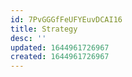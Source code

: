 ```yaml
---
id: 7PvGGGfFeUFYEuvDCAI16
title: Strategy
desc: ''
updated: 1644961726967
created: 1644961726967
---
```


